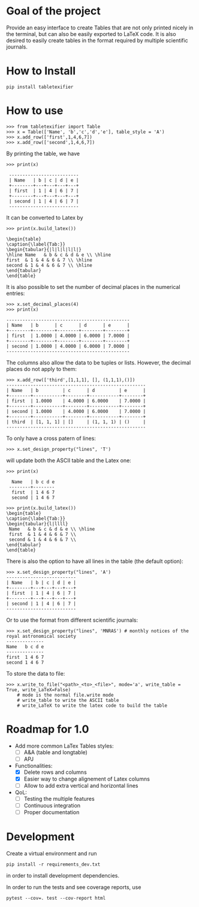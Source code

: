 # Goal of the project 

Provide an easy interface to create Tables that are not only printed nicely in the terminal, but can
also be easily exported to LaTeX code. It is also desired to easily create tables in the format required by multiple scientific journals.


# How to Install

```
pip install tabletexifier
```

# How to use

```
>>> from tabletexifier import Table
>>> x = Table(['Name', 'b','c','d','e'], table_style = 'A')  
>>> x.add_row(['first',1,4,6,7])
>>> x.add_row(['second',1,4,6,7])
```

By printing the table, we have

```
>>> print(x)

 --------------------------
 | Name   | b | c | d | e |
 +--------+---+---+---+---+
 | first  | 1 | 4 | 6 | 7 |
 +--------+---+---+---+---+
 | second | 1 | 4 | 6 | 7 |
 --------------------------
 ```

 It can be converted to Latex by 

 ```
 >>> print(x.build_latex())

\begin{table}
\caption{\label{Tab:}}
\begin{tabular}{|l|l|l|l|l|}
\hline Name   & b & c & d & e \\ \hline
 first  & 1 & 4 & 6 & 7 \\ \hline
 second & 1 & 4 & 6 & 7 \\ \hline
\end{tabular}
\end{table}
 ```

It is also possible to set the number of decimal places in the numerical entries:

 ```
>>> x.set_decimal_places(4)
>>> print(x)

 ----------------------------------------------
 | Name   | b      | c      | d      | e      |
 +--------+--------+--------+--------+--------+
 | first  | 1.0000 | 4.0000 | 6.0000 | 7.0000 |
 +--------+--------+--------+--------+--------+
 | second | 1.0000 | 4.0000 | 6.0000 | 7.0000 |
 ----------------------------------------------
 ```

 The columns also allow the data to be tuples or lists. However, the decimal places do not apply to them:
 
 ```
>>> x.add_row(['third',[1,1,1], [], (1,1,1),()])
 ----------------------------------------------------
 | Name   | b         | c      | d         | e      |
 +--------+-----------+--------+-----------+--------+
 | first  | 1.0000    | 4.0000 | 6.0000    | 7.0000 |
 +--------+-----------+--------+-----------+--------+
 | second | 1.0000    | 4.0000 | 6.0000    | 7.0000 |
 +--------+-----------+--------+-----------+--------+
 | third  | [1, 1, 1] | []     | (1, 1, 1) | ()     |
 ----------------------------------------------------
  ```

To only have a cross patern of lines:

 ```
>>> x.set_design_property("lines", 'T')
 ```

will update both the ASCII table and the Latex one:

```
>>> print(x)

  Name   | b c d e
 --------+--------
  first  | 1 4 6 7
  second | 1 4 6 7

>>> print(x.build_latex())
\begin{table}
\caption{\label{Tab:}}
\begin{tabular}{l|llll}
 Name   & b & c & d & e \\ \hline
 first  & 1 & 4 & 6 & 7 \\
 second & 1 & 4 & 6 & 7 \\
\end{tabular}
\end{table}
```

There is also the option to have all lines in the table (the default option):

 ```
>>> x.set_design_property("lines", 'A')
 --------------------------
 | Name   | b | c | d | e |
 +--------+---+---+---+---+
 | first  | 1 | 4 | 6 | 7 |
 +--------+---+---+---+---+
 | second | 1 | 4 | 6 | 7 |
 --------------------------
 ```

 Or to use the format from different scientific journals:

  ```
>>> x.set_design_property("lines", 'MNRAS') # monthly notices of the royal astronomical society
 --------------
 Name   b c d e
 --------------
 first  1 4 6 7
 second 1 4 6 7
 ```

To store the data to file:

```
>>> x.write_to_file("<path>_<to>_<file>", mode='a', write_table = True, write_LaTeX=False)
    # mode is the normal file.write mode
    # write_table to write the ASCII table
    # write_LaTeX to write the latex code to build the table
```


#  Roadmap for 1.0

  - Add more common LaTex Tables styles:
    - [ ] A&A (table and longtable)
    - [ ] APJ
  - Functionalities:
    - [x] Delete rows and columns 
    - [x] Easier way to change alignement of Latex columns
    - [ ] Allow to add extra vertical and horizontal lines
  - QoL:
    - [ ] Testing the multiple features
    - [ ] Continuous integration
    - [ ] Proper documentation

# Development

Create a virtual environment and run
```
pip install -r requirements_dev.txt
```
in order to install development dependencies.


In order to run the tests and see coverage reports, use
```
pytest --cov=. test --cov-report html
```

